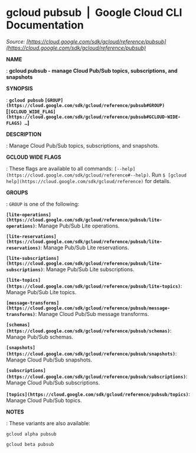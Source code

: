 # gcloud pubsub  |  Google Cloud CLI Documentation

*Source: [https://cloud.google.com/sdk/gcloud/reference/pubsub](https://cloud.google.com/sdk/gcloud/reference/pubsub)*

**NAME**

: **gcloud pubsub - manage Cloud Pub/Sub topics, subscriptions, and snapshots**

**SYNOPSIS**

: **`gcloud pubsub` `[GROUP](https://cloud.google.com/sdk/gcloud/reference/pubsub#GROUP)` [`[GCLOUD_WIDE_FLAG](https://cloud.google.com/sdk/gcloud/reference/pubsub#GCLOUD-WIDE-FLAGS) …`]**

**DESCRIPTION**

: Manage Cloud Pub/Sub topics, subscriptions, and snapshots.

**GCLOUD WIDE FLAGS**

: These flags are available to all commands: `[--help](https://cloud.google.com/sdk/gcloud/reference#--help)`.
Run `$ [gcloud help](https://cloud.google.com/sdk/gcloud/reference)` for details.

**GROUPS**

: ``GROUP`` is one of the following:

**`[lite-operations](https://cloud.google.com/sdk/gcloud/reference/pubsub/lite-operations)`**:
Manage Pub/Sub Lite operations.

**`[lite-reservations](https://cloud.google.com/sdk/gcloud/reference/pubsub/lite-reservations)`**:
Manage Pub/Sub Lite reservations.

**`[lite-subscriptions](https://cloud.google.com/sdk/gcloud/reference/pubsub/lite-subscriptions)`**:
Manage Pub/Sub Lite subscriptions.

**`[lite-topics](https://cloud.google.com/sdk/gcloud/reference/pubsub/lite-topics)`**:
Manage Pub/Sub Lite topics.

**`[message-transforms](https://cloud.google.com/sdk/gcloud/reference/pubsub/message-transforms)`**:
Manage Cloud Pub/Sub message transforms.

**`[schemas](https://cloud.google.com/sdk/gcloud/reference/pubsub/schemas)`**:
Manage Pub/Sub schemas.

**`[snapshots](https://cloud.google.com/sdk/gcloud/reference/pubsub/snapshots)`**:
Manage Cloud Pub/Sub snapshots.

**`[subscriptions](https://cloud.google.com/sdk/gcloud/reference/pubsub/subscriptions)`**:
Manage Cloud Pub/Sub subscriptions.

**`[topics](https://cloud.google.com/sdk/gcloud/reference/pubsub/topics)`**:
Manage Cloud Pub/Sub topics.

**NOTES**

: These variants are also available:

```
gcloud alpha pubsub
```

```
gcloud beta pubsub
```